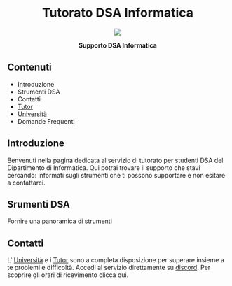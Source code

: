 <div align="center">
  <h1> Tutorato DSA Informatica </h1>

  <img src="https://study-eu.s3.amazonaws.com/uploads/university/university-of-pisa-logo.png" />

  <p>
    <strong> Supporto DSA Informatica </strong>
  </p>
</div>

## Contenuti

- Introduzione
- Strumenti DSA
- Contatti
- [Tutor](/tutor_contact/README.md)
- [Università](/university_contact/README.md)
- Domande Frequenti

## Introduzione

Benvenuti nella pagina dedicata al servizio di tutorato per studenti DSA del Dipartimento di Informatica.
Qui potrai trovare il supporto che stavi cercando: informati sugli strumenti che ti possono supportare e non esitare a contattarci.

## Srumenti DSA

Fornire una panoramica di strumenti

## Contatti

L' [Università]() e i [Tutor]() sono a completa disposizione per superare insieme a te problemi e difficoltà. Accedi al servizio direttamente su [discord](https://discord.gg/SZmjnzTjZ8). Per scoprire gli orari di ricevimento clicca qui.
